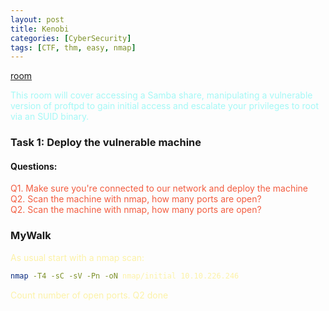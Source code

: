 ```yaml
---
layout: post
title: Kenobi
categories: [CyberSecurity]
tags: [CTF, thm, easy, nmap]
---
```

[room](https://tryhackme.com/room/kenobi)

<span style="color:#a4f8f6;">
This room will cover accessing a Samba share, manipulating a vulnerable version of proftpd to gain initial access and escalate your privileges to root via an SUID binary.
</span>

### Task 1: Deploy the vulnerable machine

#### Questions:

<span style="color:#f35d40;">

Q1. Make sure you're connected to our network and deploy the machine\
Q2. Scan the machine with nmap, how many ports are open?  
Q2. Scan the machine with nmap, how many ports are open?

</span>

### MyWalk

<span style="color:#fcf2a8;">

As usual start with a nmap scan:
```bash
nmap -T4 -sC -sV -Pn -oN nmap/initial 10.10.226.246
```
Count number of open ports. Q2 done

</span>